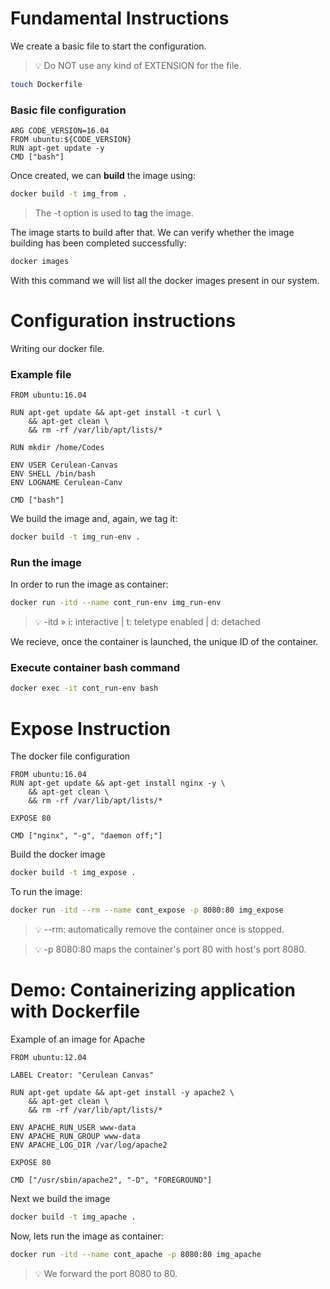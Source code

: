 # Fundamental Instructions
We create a basic file to start the configuration.

> 💡 Do NOT use any kind of EXTENSION for the file.

```bash
touch Dockerfile
```
### Basic file configuration
```docker
ARG CODE_VERSION=16.04
FROM ubuntu:${CODE_VERSION}
RUN apt-get update -y
CMD ["bash"]
```

Once created, we can **build** the image using:
```sh
docker build -t img_from .
```

> The -t option is used to **tag** the image.

The image starts to build after that. We can verify whether the image building has been completed successfully:

```sh
docker images
```

With this command we will list all the docker images present in our system.

# Configuration instructions
Writing our docker file. 

### Example file 
```docker
FROM ubuntu:16.04

RUN apt-get update && apt-get install -t curl \ 
    && apt-get clean \
    && rm -rf /var/lib/apt/lists/*

RUN mkdir /home/Codes

ENV USER Cerulean-Canvas
ENV SHELL /bin/bash
ENV LOGNAME Cerulean-Canv

CMD ["bash"]

```

We build the image and, again, we tag it: 
```sh
docker build -t img_run-env .
```

### Run the image
In order to run the image as container:
```bash
docker run -itd --name cont_run-env img_run-env
```

> 💡 -itd » i: interactive | t: teletype enabled | d: detached 

We recieve, once the container is launched, the unique ID of the container. 

### Execute container bash command
```bash
docker exec -it cont_run-env bash 
```

# Expose Instruction
The docker file configuration
```docker
FROM ubuntu:16.04
RUN apt-get update && apt-get install nginx -y \
    && apt-get clean \
    && rm -rf /var/lib/apt/lists/*

EXPOSE 80

CMD ["nginx", "-g", "daemon off;"]
```

Build the docker image
```sh
docker build -t img_expose .
```

To run the image:
```sh
docker run -itd --rm --name cont_expose -p 8080:80 img_expose
```

> 💡 --rm: automatically remove the container once is stopped.

> 💡 -p 8080:80 maps the container's port 80 with host's port 8080. 

# Demo: Containerizing application with Dockerfile
Example of an image for Apache

```docker
FROM ubuntu:12.04

LABEL Creator: "Cerulean Canvas"

RUN apt-get update && apt-get install -y apache2 \
    && apt-get clean \
    && rm -rf /var/lib/apt/lists/*

ENV APACHE_RUN_USER www-data
ENV APACHE_RUN_GROUP www-data
ENV APACHE_LOG_DIR /var/log/apache2

EXPOSE 80

CMD ["/usr/sbin/apache2", "-D", "FOREGROUND"]
```

Next we build the image
```sh
docker build -t img_apache .
```

Now, lets run the image as container:
```sh
docker run -itd --name cont_apache -p 8080:80 img_apache
```

> 💡 We forward the port 8080 to 80. 



